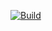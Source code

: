 [![Build](https://github.com/SLIIT-HCI/SMTEC/actions/workflows/build.yml/badge.svg)](https://github.com/SLIIT-HCI/SMTEC/actions/workflows/build.yml)
